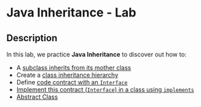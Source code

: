# Java Inheritance - Lab

## Description

In this lab, we practice **Java Inheritance** to discover out how to:  
 
- A [subclass inherits from its mother class](src/main/java/com/ericbouchut/inheritance/SingleLevelInheritance.java)
- Create a [class inheritance hierarchy](src/main/java/com/ericbouchut/inheritance/HierarchicalInheritance.java)
- Define [code contract with an `Interface`](src/main/java/com/ericbouchut/inheritance/MultipleLevelInheritance.java)
- [Implement this contract (`Interface`) in a class using `implements`](src/main/java/com/ericbouchut/inheritance/MultipleLevelInheritance.java)
- [Abstract Class](src/main/java/com/ericbouchut/inheritance/HybridInheritance.java)
